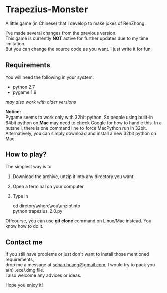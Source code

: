 Trapezius-Monster
=================


  
A little game (in Chinese) that I develop to make jokes of RenZhong. 

I've made several changes from the previous version.  
This game is currently **NOT** active for further updates due to my time limitation.  
But you can change the source code as you want. I just write it for fun.  

Requirements
-----------------------
You will need the following in your system:
* python 2.7
* pygame 1.9  

*may also work with older versions*

**Notice:**  
Pygame seems to work only with 32bit python.
So people using built-in 64bit python on **Mac** may need to check Google for how to handle this. 
In a nutshell, there is one command line to force MacPython run in 32bit. Alternatively, you can simply download and install a new 32bit python on Mac.  

How to play?
-----------------------
The simplest way is to  
1.  Download the archive, unzip it into any directory you want.  
2.  Open a terminal on your computer  
3.  Type in

    cd diretory\where\you\unzip\into    
    python trapezius_2.0.py

Offcourse, you can use **git clone** command on Linux/Mac instead.
You know how to do it.

Contact me
-------------------
If you still have problems or just don't want to install those mentioned requirements,  
drop me a message at schan.huang@gmail.com, I would try to pack you a(n) .exe/.dmg file.  
I also welcome any advices or ideas.  

Hope you enjoy it!
